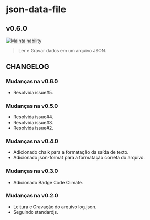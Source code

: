 # json-data-file

## v0.6.0

[![Maintainability](https://api.codeclimate.com/v1/badges/a713e75e6f2eec946512/maintainability)](https://codeclimate.com/github/digitalbocca/json-data-file/maintainability)

> Ler e Gravar dados em um arquivo JSON.

## CHANGELOG

### Mudanças na v0.6.0

- Resolvida issue#5.

### Mudanças na v0.5.0

- Resolvida issue#4.
- Resolvida issue#3.
- Resolvida issue#2.

### Mudanças na v0.4.0

- Adicionado chalk para a formatação da saída de texto.
- Adicionado json-format para a formatação correta do arquivo.

### Mudanças na v0.3.0

- Adicionado Badge Code Climate.

### Mudanças na v0.2.0

- Leitura e Gravação do arquivo log.json.
- Seguindo standardjs.